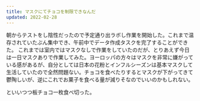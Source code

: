 ```yaml
---
title: マスクにてチョコを制限できなんだ
updated: 2022-02-28
---
```


朝からテストをし陰性だったので予定通り出ラボし作業を開始した。これまで温存されていたぶん集中でき、午前中でデータ作成タスクを完了することができた。
これまでは室内ではマスクなしで作業をしていたのだが、とりあえず今日は一日マスクありで作業してみた。ヨーロッパの方々はマスクを非常に嫌がっている感があるが、自分としては日本の花粉とインフルシーズンは基本マスクして生活していたので全然問題ない。チョコを食べたりするとマスクが下がってきて鬱陶しいが、逆にこれでお菓子を食べる量が減りそなのでいいのかもしれない。

といいつつ板チョコ一枚食べ切った。
